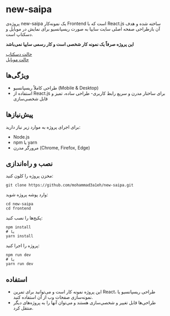 # new-saipa

پروژه‌ی new-saipa یک نمونه‌کار Frontend است که با React.js ساخته شده و هدف آن بازطراحی صفحه اصلی سایت سایپا به صورت ریسپانسیو برای نمایش در موبایل و دسکتاپ است.

**این پروژه صرفاً یک نمونه کار شخصی است و کار رسمی سایپا نمی‌باشد**

[حالت دسکتاپ](media/desktop.mp4)<br>
[حالت موبایل](media/mobile.mp4)

## ویژگی‌ها

- طراحی کاملاً ریسپانسیو (Mobile & Desktop)
- استفاده از React.js برای ساختار مدرن و سریع رابط کاربری- طراحی ساده، تمیز و قابل شخصی‌سازی

## پیش‌نیازها

برای اجرای پروژه به موارد زیر نیاز دارید:
- Node.js
- npm یا yarn
- مرورگر مدرن (Chrome, Firefox, Edge)

## نصب و راه‌اندازی

مخزن پروژه را کلون کنید:
```
git clone https://github.com/mohammad3a1eh/new-saipa.git
```
وارد پوشه پروژه شوید:
```
cd new-saipa
cd frontend
```
پکیج‌ها را نصب کنید:
```
npm install
# یا
yarn install
```
پروژه را اجرا کنید:
```
npm run dev
# یا
yarn run dev
```

## استفاده
- این پروژه نمونه کار است و می‌توانید برای تمرین React، طراحی ریسپانسیو یا نمونه‌سازی صفحات وب از آن استفاده کنید.
- طراحی‌ها قابل تغییر و شخصی‌سازی هستند و می‌توان آنها را به پروژه‌های دیگر منتقل کرد.
